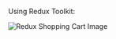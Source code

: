 Using Redux Toolkit:

![Redux Shopping Cart Image](scr/assets/images/screenshot.png "Redux Shopping Cart Image")